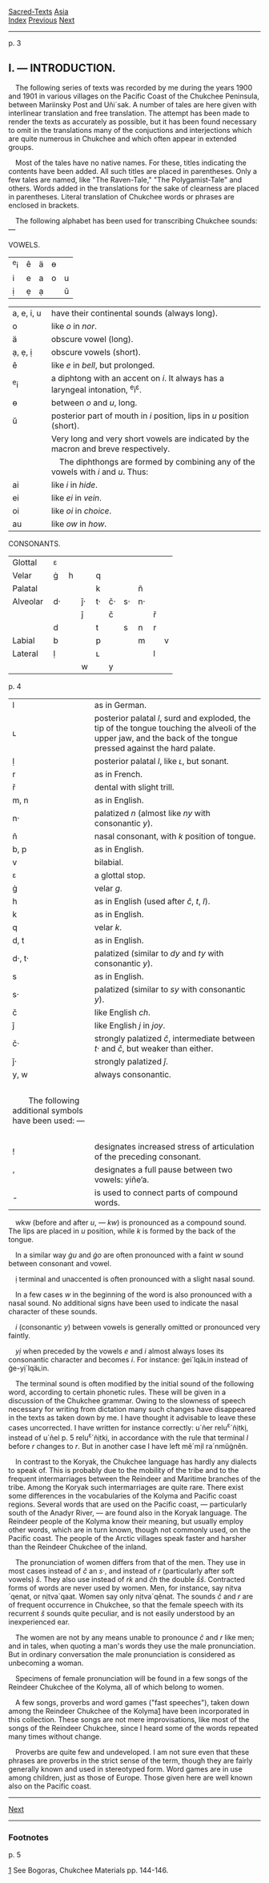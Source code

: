 [Sacred-Texts](../../index) [Asia](../index)  
[Index](index) [Previous](cm01) [Next](cm03)

------------------------------------------------------------------------

<span id="page_3">p. 3</span>

## I. — INTRODUCTION.

 The following series of texts was recorded by me during the years 1900
and 1901 in various villages on the Pacific Coast of the Chukchee
Peninsula, between Mariinsky Post and Uñi´sak. A number of tales are
here given with interlinear translation and free translation. The
attempt has been made to render the texts as accurately as possible, but
it has been found necessary to omit in the translations many of the
conjuctions and interjections which are quite numerous in Chukchee and
which often appear in extended groups.

 Most of the tales have no native names. For these, titles indicating
the contents have been added. All such titles are placed in parentheses.
Only a few tales are named, like "The Raven-Tale," "The Polygamist-Tale"
and others. Words added in the translations for the sake of clearness
are placed in parentheses. Literal translation of Chukchee words or
phrases are enclosed in brackets.

 <span class="small">The following alphabet has been used for
transcribing Chukchee sounds: —</span>

V<span class="small">OWELS</span>.

|               |     |     |     |     |
|---------------|-----|-----|-----|-----|
| <sup>e</sup>i | ê   | ä   | ɵ   |     |
| i             | e   | a   | o   | u   |
| ị             | ẹ   | ạ   |     | ŭ   |

|               |                                                                                                    |
|---------------|----------------------------------------------------------------------------------------------------|
| a, e, i, u    | have their continental sounds (always long).                                                       |
| o             | like *o* in *nor*.                                                                                 |
| ä             | obscure vowel (long).                                                                              |
| ạ, ẹ, ị       | obscure vowels (short).                                                                            |
| ê             | like *e* in *bell*, but prolonged.                                                                 |
| <sup>e</sup>i | a diphtong with an accent on *i*. It always has a laryngeal intonation, <sup>e</sup>i<sup>ɛ</sup>. |
| ɵ             | between *o* and *u*, long.                                                                         |
| ŭ             | posterior part of mouth in *i* position, lips in *u* position (short).                             |
|               | Very long and very short vowels are indicated by the macron and breve respectively.                |
|               |  The diphthongs are formed by combining any of the vowels with *i* and *u*. Thus:                  |
| ai            | like *i* in *hide*.                                                                                |
| ei            | like *ei* in *vein*.                                                                               |
| oi            | like *oi* in *choice*.                                                                             |
| au            | like *ow* in *how*.                                                                                |

C<span class="small">ONSONANTS</span>.

|           |              |     |     |     |     |     |     |     |     |
|-----------|--------------|-----|-----|-----|-----|-----|-----|-----|-----|
| Glottal   | <sup>ɛ</sup> |     |     |     |     |     |     |     |     |
| Velar     | ġ            | h   |     | q   |     |     |     |     |     |
| Palatal   |              |     |     | k   |     |     | ñ   |     |     |
| Alveolar  | d·           |     | ǰ·  | t·  | č·  | s·  | n·  |     |     |
|           |              |     | ǰ   |     | č   |     |     | ř   |     |
|           | d            |     |     | t   |     | s   | n   | r   |     |
| Labial    | b            |     |     | p   |     |     | m   |     | v   |
| Lateral   | ḷ            |     |     | ʟ   |     |     |     | l   |     |
|           |              |     | w   |     | y   |     |     |     |     |

<span id="page_4">p. 4</span>

|                                                      |                                                                                                                                                                    |
|------------------------------------------------------|--------------------------------------------------------------------------------------------------------------------------------------------------------------------|
| l                                                    | as in German.                                                                                                                                                      |
| ʟ                                                    | posterior palatal *l*, surd and exploded, the tip of the tongue touching the alveoli of the upper jaw, and the back of the tongue pressed against the hard palate. |
| ḷ                                                    | posterior palatal *l*, like *ʟ*, but sonant.                                                                                                                       |
| r                                                    | as in French.                                                                                                                                                      |
| ř                                                    | dental with slight trill.                                                                                                                                          |
| m, n                                                 | as in English.                                                                                                                                                     |
| n·                                                   | palatized *n* (almost like *ny* with consonantic *y*).                                                                                                             |
| ñ                                                    | nasal consonant, with *k* position of tongue.                                                                                                                      |
| b, p                                                 | as in English.                                                                                                                                                     |
| v                                                    | bilabial.                                                                                                                                                          |
| <sup>ɛ</sup>                                         | a glottal stop.                                                                                                                                                    |
| ġ                                                    | velar *g*.                                                                                                                                                         |
| h                                                    | as in English (used after *č*, *t*, *l*).                                                                                                                          |
| k                                                    | as in English.                                                                                                                                                     |
| q                                                    | velar *k*.                                                                                                                                                         |
| d, t                                                 | as in English.                                                                                                                                                     |
| d·, t·                                               | palatized (similar to *dy* and *ty* with consonantic *y*).                                                                                                         |
| s                                                    | as in English.                                                                                                                                                     |
| s·                                                   | palatized (similar to *sy* with consonantic *y*).                                                                                                                  |
| č                                                    | like English *ch*.                                                                                                                                                 |
| ǰ                                                    | like English *j* in *joy*.                                                                                                                                         |
| č·                                                   | strongly palatized *č*, intermediate between *t·* and *č*, but weaker than either.                                                                                 |
| ǰ·                                                   | strongly palatized *ǰ*.                                                                                                                                            |
| y, w                                                 | always consonantic.                                                                                                                                                |
|                                                      |                                                                                                                                                                    |
|   The following additional symbols have been used: — |                                                                                                                                                                    |
|                                                      |                                                                                                                                                                    |
| !                                                    | designates increased stress of articulation of the preceding consonant.                                                                                            |
| ’                                                    | designates a full pause between two vowels: yiñe’a.                                                                                                                |
| \-                                                   | is used to connect parts of compound words.                                                                                                                        |

 wkw (before and after *u*, — *kw*) is pronounced as a compound sound.
The lips are placed in *u* position, while *k* is formed by the back of
the tongue.

 In a similar way *ġu* and *ġo* are often pronounced with a faint *w*
sound between consonant and vowel.

 ị terminal and unaccented is often pronounced with a slight nasal
sound.

 In a few cases *w* in the beginning of the word is also pronounced with
a nasal sound. No additional signs have been used to indicate the nasal
character of these sounds.

 *i* (consonantic *y*) between vowels is generally omitted or pronounced
very faintly.

 *yị* when preceded by the vowels *e* and *i* almost always loses its
consonantic character and becomes *i*. For instance: ġei´lqäʟin instead
of ġe-yị´lqäʟin.

 The terminal sound is often modified by the initial sound of the
following word, according to certain phonetic rules. These will be given
in a discussion of the Chukchee grammar. Owing to the slowness of speech
necessary for writing from dictation many such changes have disappeared
in the texts as taken down by me. I have thought it advisable to leave
these cases uncorrected. I have written for instance correctly: u´ñer
relu<sup>ɛ</sup>´ñịtkị, instead of u´ñel <span id="page_5">p. 5</span>
relu<sup>ɛ</sup>´ñịtkị, in accordance with the rule that terminal *l*
before *r* changes to *r*. But in another case I have left mê´mịl
ra´nmŭġnên.

 In contrast to the Koryak, the Chukchee language has hardly any
dialects to speak of. This is probably due to the mobility of the tribe
and to the frequent intermarriages between the Reindeer and Maritime
branches of the tribe. Among the Koryak such intermarriages are quite
rare. There exist some differences in the vocabularies of the Kolyma and
Pacific coast regions. Several words that are used on the Pacific coast,
— particularly south of the Anadyr River, — are found also in the Koryak
language. The Reindeer people of the Kolyma know their meaning, but
usually employ other words, which are in turn known, though not commonly
used, on the Pacific coast. The people of the Arctic villages speak
faster and harsher than the Reindeer Chukchee of the inland.

 The pronunciation of women differs from that of the men. They use in
most cases instead of *č* an *s·*, and instead of *r* (particularly
after soft vowels) *š*. They also use instead of *rk* and *čh* the
double *šš*. Contracted forms of words are never used by women. Men, for
instance, say nịtva´qenat, or nịtva´qaat. Women say only nịtva´qênat.
The sounds *č* and *r* are of frequent occurrence in Chukchee, so that
the female speech with its recurrent *š* sounds quite peculiar, and is
not easily understood by an inexperienced ear.

 The women are not by any means unable to pronounce *č* and *r* like
men; and in tales, when quoting a man's words they use the male
pronunciation. But in ordinary conversation the male pronunciation is
considered as unbecoming a woman.

 Specimens of female pronunciation will be found in a few songs of the
Reindeer Chukchee of the Kolyma, all of which belong to women.

 A few songs, proverbs and word games ("fast speeches"), taken down
among the Reindeer Chukchee of the Kolyma<span
id="page_5_fr_1"></span>[1](#page_5_note_1) have been incorporated in
this collection. These songs are not mere improvisations, like most of
the songs of the Reindeer Chukchee, since I heard some of the words
repeated many times without change.

 Proverbs are quite few and undeveloped. I am not sure even that these
phrases are proverbs in the strict sense of the term, though they are
fairly generally known and used in stereotyped form. Word games are in
use among children, just as those of Europe. Those given here are well
known also on the Pacific coast.

------------------------------------------------------------------------

[Next](cm03)

------------------------------------------------------------------------

### Footnotes

<span id="footnotes_page_5">p. 5</span>

<span id="page_5_note_1"></span>[1](#page_5_fr_1) See Bogoras, Chukchee
Materials pp. 144-146.

 

 

 

 

 

 

 

 

 

 

 

 

 

 

 
